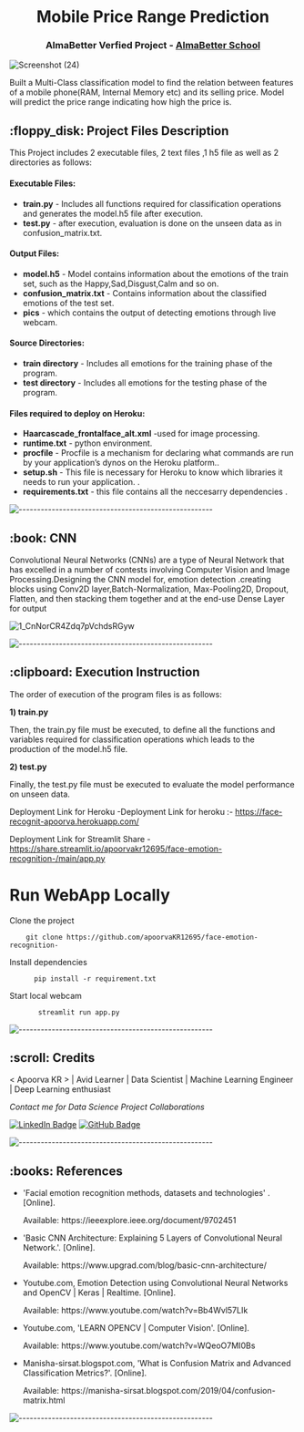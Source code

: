    
</p>
<h1 align="center"> Mobile Price Range Prediction </h1>
<h3 align="center"> AlmaBetter Verfied Project - <a href="https://www.almabetter.com/"> AlmaBetter School </a> </h5>



![Screenshot (24)](https://user-images.githubusercontent.com/102009481/177779863-376e126b-177c-4691-af6b-776c410b1f24.png)


<p>Built a Multi-Class classification model to find the relation between features of a mobile phone(RAM, Internal Memory etc) and its selling price. Model will predict the price range indicating how high the price is.</p>

<h2> :floppy_disk: Project Files Description</h2>


<p>This Project includes 2 executable files, 2 text files ,1 h5 file as well as 2 directories as follows:</p>
<h4>Executable Files:</h4>
<ul>
  
  <li><b>train.py</b> - Includes all functions required for classification operations  and generates the model.h5 file after execution.</li>
  <li><b>test.py</b> -  after execution, evaluation is done on the unseen data as in confusion_matrix.txt.</li>
</ul>

<h4>Output Files:</h4>
<ul>
  <li><b>model.h5</b> - Model contains information about the emotions of the train set, such as the Happy,Sad,Disgust,Calm and so on.</li>
  <li><b>confusion_matrix.txt</b> - Contains information about the classified emotions of the test set.</li>
  <li><b>pics</b> - which contains the output of detecting emotions through live webcam.</li>
</ul>

<h4>Source Directories:</h4>
<ul>
  <li><b>train directory</b> - Includes all emotions  for the training phase of the program.</li>
  <li><b>test directory</b> - Includes all emotions for the testing phase of the program.</li>
</ul>

<h4>Files required to deploy on Heroku:</h4>
<ul>
  <li><b>Haarcascade_frontalface_alt.xml</b> -used for image processing.</li>
  <li><b>runtime.txt</b> - python environment.</li>
  <li><b>procfile</b> - Procfile is a mechanism for declaring what commands are run by your application’s dynos on the Heroku platform..</li>
  <li><b>setup.sh</b> - This file is necessary for Heroku to know which libraries it needs to run your application. .</li>
  <li><b>requirements.txt</b> - this file contains all the neccesarry dependencies .</li>
  
</ul>

![-----------------------------------------------------](https://raw.githubusercontent.com/andreasbm/readme/master/assets/lines/rainbow.png)

<h2> :book: CNN </h2>

<p> Convolutional Neural Networks (CNNs) are a type of Neural Network that has excelled in a number of contests involving Computer Vision and Image Processing.Designing the CNN model for, emotion detection .creating blocks using Conv2D layer,Batch-Normalization, Max-Pooling2D, Dropout, Flatten, and then stacking them together and at the end-use Dense Layer for output


![1_CnNorCR4Zdq7pVchdsRGyw](https://user-images.githubusercontent.com/102009481/177744968-d0bb6264-acd9-429e-bc7e-56cd3464574c.png)



![-----------------------------------------------------](https://raw.githubusercontent.com/andreasbm/readme/master/assets/lines/rainbow.png)

<h2> :clipboard: Execution Instruction</h2>
<p>The order of execution of the program files is as follows:</p>


<p><b>1) train.py</b></p>
<p>Then, the train.py file must be executed, to define all the functions and variables required for classification operations which leads to the production of the model.h5 file. 

<p><b>2) test.py</b></p>
<p>Finally, the test.py file must be executed to evaluate the model performance on unseen data.




  Deployment Link for Heroku -Deployment Link for heroku :- https://face-recognit-apoorva.herokuapp.com/

Deployment Link for Streamlit Share - https://share.streamlit.io/apoorvakr12695/face-emotion-recognition-/main/app.py

# Run WebApp Locally

Clone the project

        git clone https://github.com/apoorvaKR12695/face-emotion-recognition-

  
Install dependencies

          pip install -r requirement.txt
  
Start local webcam

           streamlit run app.py

![-----------------------------------------------------](https://raw.githubusercontent.com/andreasbm/readme/master/assets/lines/rainbow.png)

<!-- CREDITS -->
<h2 id="credits"> :scroll: Credits</h2>

< Apoorva KR > | Avid Learner | Data Scientist | Machine Learning Engineer | Deep Learning enthusiast

<p> <i> Contact me for Data Science Project Collaborations</i></p>


[![LinkedIn Badge](https://img.shields.io/badge/LinkedIn-0077B5?style=for-the-badge&logo=linkedin&logoColor=white)](https://www.linkedin.com/company/almabetter/mycompany/)
[![GitHub Badge](https://img.shields.io/badge/GitHub-100000?style=for-the-badge&logo=github&logoColor=white)](https://github.com/orgs/AlmaBetter-School/)



![-----------------------------------------------------](https://raw.githubusercontent.com/andreasbm/readme/master/assets/lines/rainbow.png)
<h2> :books: References</h2>
<ul>
  <li><p>'Facial emotion recognition methods, datasets and technologies' . [Online].</p>
      <p>Available: https://ieeexplore.ieee.org/document/9702451
  </li>
  <li><p>'Basic CNN Architecture: Explaining 5 Layers of Convolutional Neural Network.'. [Online].</p>
      <p>Available: https://www.upgrad.com/blog/basic-cnn-architecture/</p>
  </li>
  <li><p>Youtube.com, Emotion Detection using Convolutional Neural Networks and OpenCV | Keras | Realtime. [Online].</p>
      <p>Available: https://www.youtube.com/watch?v=Bb4Wvl57LIk</p>
  </li>
  <li><p>Youtube.com, 'LEARN OPENCV | Computer Vision'. [Online].</p>
      <p>Available: https://www.youtube.com/watch?v=WQeoO7MI0Bs</p>
  </li>
  <li><p>Manisha-sirsat.blogspot.com, 'What is Confusion Matrix and Advanced Classification Metrics?'. [Online].</p>
      <p>Available: https://manisha-sirsat.blogspot.com/2019/04/confusion-matrix.html</p>
  </li>
  
</ul>

![-----------------------------------------------------](https://raw.githubusercontent.com/andreasbm/readme/master/assets/lines/rainbow.png)










